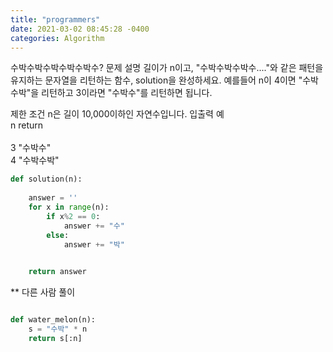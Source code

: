```yaml
---
title: "programmers"
date: 2021-03-02 08:45:28 -0400
categories: Algorithm
---
```


수박수박수박수박수박수?
문제 설명
길이가 n이고, "수박수박수박수...."와 같은 패턴을 유지하는 문자열을 리턴하는 함수, solution을 완성하세요. 예를들어 n이 4이면 "수박수박"을 리턴하고 3이라면 "수박수"를 리턴하면 됩니다.

제한 조건
n은 길이 10,000이하인 자연수입니다.
입출력 예 </br>
n	return</br>  
3	"수박수"</br>
4	"수박수박"</br>

```python
def solution(n):
    
    answer = ''
    for x in range(n):
        if x%2 == 0:
            answer += "수"
        else: 
            answer += "박"
    

    return answer

```
** 다른 사람 풀이

```python

def water_melon(n):
    s = "수박" * n
    return s[:n]


```
